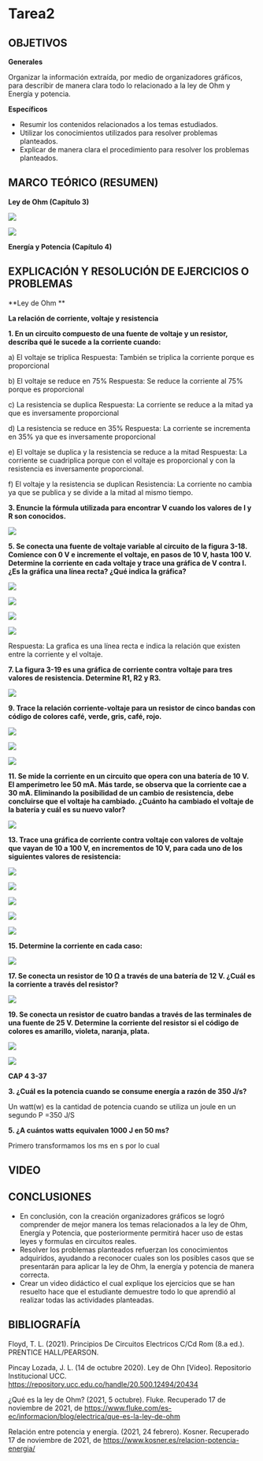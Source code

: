 # Tarea2

## OBJETIVOS

**Generales**

Organizar la información extraída, por medio de organizadores gráficos, para describir de manera clara todo lo relacionado a la ley de Ohm y Energía y potencia.

**Específicos**

- Resumir los contenidos relacionados a los temas estudiados.
- Utilizar los conocimientos utilizados para resolver problemas planteados.
- Explicar de manera clara el procedimiento para resolver los problemas planteados.

## MARCO TEÓRICO (RESUMEN)

**Ley de Ohm (Capítulo 3)**

![](https://github.com/bavargas5/Tarea2/blob/main/IMG/IMG/1.png)

![](https://github.com/bavargas5/Tarea2/blob/main/IMG/IMG/2.png)

**Energía y Potencia (Capítulo 4)**

## EXPLICACIÓN Y RESOLUCIÓN DE EJERCICIOS O PROBLEMAS

**Ley de Ohm **

**La relación de corriente, voltaje y resistencia**

**1. En un circuito compuesto de una fuente de voltaje y un resistor, describa qué le sucede a la corriente cuando:**

a) El voltaje se triplica
Respuesta: También se triplica la corriente porque es proporcional

b) El voltaje se reduce en 75%
Respuesta: Se reduce la corriente al 75% porque es proporcional

c) La resistencia se duplica
Respuesta: La corriente se reduce a la mitad ya que es inversamente proporcional

d) La resistencia se reduce en 35% 
Respuesta: La corriente se incrementa en 35% ya que es inversamente proporcional

e) El voltaje se duplica y la resistencia se reduce a la mitad
Respuesta: La corriente se cuadriplica porque con el voltaje es proporcional y con la resistencia es inversamente proporcional.

f) El voltaje y la resistencia se duplican
Resistencia: La corriente no cambia ya que se publica y se divide a la mitad al mismo tiempo.

**3. Enuncie la fórmula utilizada para encontrar V cuando los valores de I y R son conocidos.**


![](https://github.com/bavargas5/Tarea2/blob/main/IMG/IMG/4.png)

**5. Se conecta una fuente de voltaje variable al circuito de la figura 3-18. Comience con 0 V e incremente el voltaje, en pasos de 10 V, hasta 100 V. Determine la corriente en cada voltaje y trace una gráfica de V contra I. ¿Es la gráfica una línea recta? ¿Qué indica la gráfica?**

![](https://github.com/bavargas5/Tarea2/blob/main/IMG/IMG/5.png)

![](https://github.com/bavargas5/Tarea2/blob/main/IMG/IMG/6.png)

![](https://github.com/bavargas5/Tarea2/blob/main/IMG/IMG/7.png)

![](https://github.com/bavargas5/Tarea2/blob/main/IMG/IMG/8.png)

Respuesta: La grafica es una línea recta e indica la relación que existen entre la corriente y el voltaje.

**7. La figura 3-19 es una gráfica de corriente contra voltaje para tres valores de resistencia. Determine R1, R2 y R3.**

![](https://github.com/bavargas5/Tarea2/blob/main/IMG/IMG/9.png)

**9. Trace la relación corriente-voltaje para un resistor de cinco bandas con código de colores café, verde, gris, café, rojo.**

![](https://github.com/bavargas5/Tarea2/blob/main/IMG/IMG/10.png)

![](https://github.com/bavargas5/Tarea2/blob/main/IMG/IMG/11.png)

![](https://github.com/bavargas5/Tarea2/blob/main/IMG/IMG/12.png)

**11. Se mide la corriente en un circuito que opera con una batería de 10 V. El amperímetro lee 50 mA. Más tarde, se observa que la corriente cae a 30 mA. Eliminando la posibilidad de un cambio de resistencia, debe concluirse que el voltaje ha cambiado. ¿Cuánto ha cambiado el voltaje de la batería y cuál es su nuevo valor?**

![](https://github.com/bavargas5/Tarea2/blob/main/IMG/IMG/13.png)

**13. Trace una gráfica de corriente contra voltaje con valores de voltaje que vayan de 10 a 100 V, en incrementos de 10 V, para cada uno de los siguientes valores de resistencia:**

![](https://github.com/bavargas5/Tarea2/blob/main/IMG/IMG/14.png)

![](https://github.com/bavargas5/Tarea2/blob/main/IMG/IMG/15.png)

![](https://github.com/bavargas5/Tarea2/blob/main/IMG/IMG/16.png)

![](https://github.com/bavargas5/Tarea2/blob/main/IMG/IMG/17.png)

![](https://github.com/bavargas5/Tarea2/blob/main/IMG/IMG/18.png)

**15. Determine la corriente en cada caso:**

![](https://github.com/bavargas5/Tarea2/blob/main/IMG/IMG/19.png)

**17. Se conecta un resistor de 10 Ω a través de una batería de 12 V. ¿Cuál es la corriente a través del resistor?**

![](https://github.com/bavargas5/Tarea2/blob/main/IMG/IMG/20.png)

**19. Se conecta un resistor de cuatro bandas a través de las terminales de una fuente de 25 V. Determine la corriente del resistor si el código de colores es amarillo, violeta, naranja, plata.**

![](https://github.com/bavargas5/Tarea2/blob/main/IMG/IMG/21.png)

![](https://github.com/bavargas5/Tarea2/blob/main/IMG/IMG/22.png)

**CAP 4 3-37**

**3. ¿Cuál es la potencia cuando se consume energía a razón de 350 J/s?**

Un watt(w) es la cantidad de potencia cuando se utiliza un joule en un segundo
P =350 J/S

**5. ¿A cuántos watts equivalen 1000 J en 50 ms?**

Primero transformamos los ms en s por lo cual



## VIDEO

## CONCLUSIONES

- En conclusión, con la creación organizadores gráficos se logró comprender de mejor manera los temas relacionados a la ley de Ohm, Energía y Potencia, que posteriormente permitirá hacer uso de estas leyes y formulas en circuitos reales.
- Resolver los problemas planteados refuerzan los conocimientos adquiridos, ayudando a reconocer cuales son los posibles casos que se presentarán para aplicar la ley de Ohm, la energía y potencia de manera correcta.
- Crear un video didáctico el cual explique los ejercicios que se han resuelto hace que el estudiante demuestre todo lo que aprendió al realizar todas las actividades planteadas. 

## BIBLIOGRAFÍA

Floyd, T. L. (2021). Principios De Circuitos Electricos C/Cd Rom (8.a ed.). PRENTICE HALL/PEARSON.

Pincay Lozada, J. L. (14 de octubre 2020). Ley de Ohn [Vídeo]. Repositorio Institucional UCC. https://repository.ucc.edu.co/handle/20.500.12494/20434

¿Qué es la ley de Ohm? (2021, 5 octubre). Fluke. Recuperado 17 de noviembre de 2021, de https://www.fluke.com/es-ec/informacion/blog/electrica/que-es-la-ley-de-ohm

Relación entre potencia y energía. (2021, 24 febrero). Kosner. Recuperado 17 de noviembre de 2021, de https://www.kosner.es/relacion-potencia-energia/
